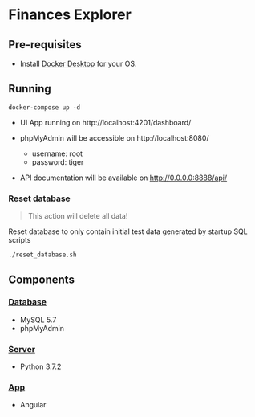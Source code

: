 # Finances Explorer

## Pre-requisites

* Install [Docker Desktop](https://www.docker.com/products/docker-desktop) for your OS.

## Running

```
docker-compose up -d
```

* UI App running on http://localhost:4201/dashboard/

* phpMyAdmin will be accessible on http://localhost:8080/
    * username: root
    * password: tiger

* API documentation will be available on http://0.0.0.0:8888/api/

### Reset database

> This action will delete all data!

Reset database to only contain initial test data generated by startup SQL scripts

```
./reset_database.sh
```

## Components

### [Database](./database/README.md)

* MySQL 5.7
* phpMyAdmin

### [Server](./server/README.md)

* Python 3.7.2

### [App](./app/README.md)

* Angular